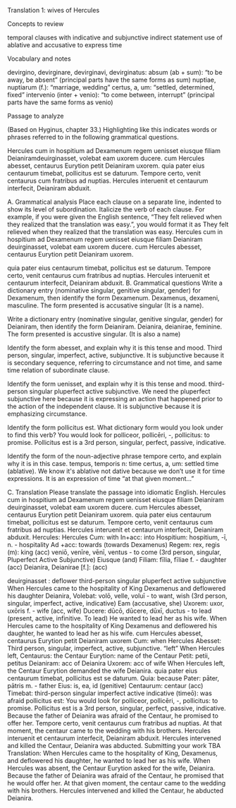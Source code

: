 Translation 1: wives of Hercules 


Concepts to review 

temporal clauses with indicative and subjunctive
indirect statement
use of ablative and accusative to express time


Vocabulary and notes 

devirgino, devirginare, devirginavi, devirginatus:
absum (ab + sum): “to be away, be absent” (principal parts have the same forms as sum)
nuptiae, nuptiarum (f.): “marriage, wedding”
certus, a, um: “settled, determined, fixed”
intervenio (inter + venio): “to come between, interrupt” (principal parts have the same forms as venio)


Passage to analyze 

(Based on Hyginus, chapter 33.)
Highlighting like this indicates words or phrases referred to in the following grammatical questions.

Hercules cum in hospitium ad Dexamenum regem uenisset eiusque filiam Deianiramdeuirginasset, volebat eam uxorem ducere. cum Hercules abesset, centaurus Eurytion petit Deianiram uxorem. quia pater eius centaurum timebat, pollicitus est se daturum.
Tempore certo, venit centaurus cum fratribus ad nuptias. Hercules interuenit et centaurum interfecit, Deianiram abduxit.


A. Grammatical analysis 
Place each clause on a separate line, indented to show its level of subordination. Italicize the verb of each clause. For example, if you were given the English sentence, “They felt relieved when they realized that the translation was easy.”, you would format it as
They felt relieved
when they realized
that the translation was easy.
Hercules 
cum in hospitium ad Dexamenum regem uenisset 
eiusque filiam Deianiram deuirginasset,
volebat eam uxorem ducere. 
cum Hercules abesset, 
centaurus Eurytion petit Deianiram uxorem. 

quia pater eius centaurum timebat, 
pollicitus est 
se daturum.
Tempore certo, venit centaurus cum fratribus ad nuptias. 
Hercules interuenit 
et centaurum interfecit, 
Deianiram abduxit.
B. Grammatical questions 
Write a dictionary entry (nominative singular, genitive singular, gender) for Dexamenum, then identify the form Dexamenum.
Dexamenus, dexameni, masculine. The form presented is accusative singular (It is a name). 


Write a dictionary entry (nominative singular, genitive singular, gender) for Deianiram, then identify the form Deianiram.
Deianira, deianirae, feminine. The form presented is accustive singular. (It is also a name)


Identify the form abesset, and explain why it is this tense and mood.
Third person, singular, imperfect, active, subjunctive. It is subjunctive because it is secondary sequence, referring to circumstance and not time, and same time relation of subordinate clause. 


Identify the form uenisset, and explain why it is this tense and mood.
third-person singular pluperfect active subjunctive. We need the pluperfect subjunctive here because it is expressing an action that happened prior to the action of the independent clause. It is subjunctive because it is emphasizing circumstance. 


Identify the form pollicitus est. What dictionary form would you look under to find this verb?
You would look for polliceor, pollicēri, -, pollicitus: to promise. Pollicitus est is a 3rd person, singular, perfect, passive, indicative. 




Identify the form of the noun-adjective phrase tempore certo, and explain why it is in this case.
tempus, temporis n: time
certus, a, um: settled time (ablative). We know it's ablative not dative because we don’t use it for time expressions. It is an expression of time “at that given moment…”


C. Translation 
Please translate the passage into idiomatic English.
Hercules cum in hospitium ad Dexamenum regem uenisset eiusque filiam Deianiram deuirginasset, volebat eam uxorem ducere. cum Hercules abesset, centaurus Eurytion petit Deianiram uxorem. quia pater eius centaurum timebat, pollicitus est se daturum.
Tempore certo, venit centaurus cum fratribus ad nuptias. Hercules interuenit et centaurum interfecit, Deianiram abduxit.
Hercules: Hercules
Cum: with 
In+acc: into 
Hospitium: hospitium, -ī, n. - hospitality
Ad +acc: towards (towards Dexamenus)
Regem: rex, regis (m): king (acc)
veniō, venīre, vēnī, ventus - to come (3rd person, singular, Pluperfect Active Subjunctive)
Eiusque (and)
Filiam: fīlia, fīliae f. - daughter (acc)
Deianira, Deianirae [f.]: (acc)

deuirginasset : deflower third-person singular pluperfect active subjunctive 
When Hercules came to the hospitality of King Dexamenus and deflowered his daughter Deianira, 
Volebat: volō, velle, voluī - to want, wish (3rd person, singular, imperfect, active, indicative)
Eam (accusative, she)
Uxorem: uxor, uxōris f. - wife (acc, wife)
Ducere: dūcō, dūcere, dūxī, ductus - to lead (present, active, infinitive. To lead)
He wanted to lead her as his wife. 
When Hercules came to the hospitality of King Dexamenus and deflowered his daughter, he wanted to lead her as his wife. 
cum Hercules abesset, centaurus Eurytion petit Deianiram uxorem
Cum: when
Hercules
Abesset: Third person, singular, imperfect, active, subjunctive. “left”
When Hercules left, 
Centaurus: the Centaur
Eurytion: name of the Centaur
Petit: petii, petitus
Deianiram: acc of Deianira
Uxorem: acc of wife
When Hercules left, the Centaur Eurytion demanded the wife Deianira. 
quia pater eius centaurum timebat, pollicitus est se daturum.
Quia: because 
Pater: pāter, pātris m. - father
Eius: is, ea, id (genitive)
Centaurum: centaur (acc)
Timebat: third-person singular imperfect active indicative (timeō): was afraid
pollicitus est: You would look for polliceor, pollicēri, -, pollicitus: to promise. Pollicitus est is a 3rd person, singular, perfect, passive, indicative. 
Because the father of Deianira was afraid of the Centaur, he promised to offer her. 
Tempore certo, venit centaurus cum fratribus ad nuptias.
At that moment, the centaur came to the wedding with his brothers.
Hercules interuenit et centaurum interfecit, Deianiram abduxit.
Hercules intervened and killed the Centaur, Deianira was abducted. 
Submitting your work 
TBA
Translation:
When Hercules came to the hospitality of King, Dexamenus, and deflowered his daughter, he wanted to lead her as his wife. When Hercules was absent, the Centaur Eurytion asked for the wife, Deianira. Because the father of Deianira was afraid of the Centaur, he promised that he would offer her. 
At that given moment, the centaur came to the wedding with his brothers. Hercules intervened and killed the Centaur, he abducted Deianira. 
